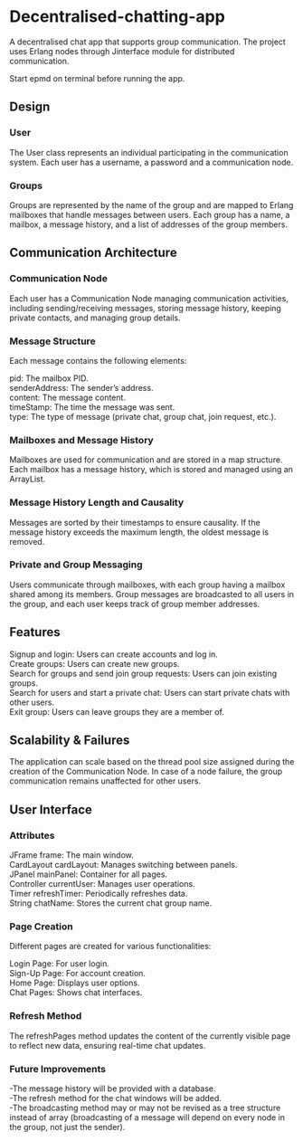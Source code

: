 # Decentralised-chatting-app
A decentralised chat app that supports group communication. The project uses Erlang nodes through Jinterface module for distributed communication. </br>

Start epmd on terminal before running the app.</br>

## Design
### User
The User class represents an individual participating in the communication system. Each user has a username, a password and a communication node.
### Groups
Groups are represented by the name of the group and are mapped to Erlang mailboxes that handle messages between users. Each group has a name, a mailbox, a message history, and a list of addresses of the group members.

## Communication Architecture
### Communication Node
Each user has a Communication Node managing communication activities, including sending/receiving messages, storing message history, keeping private contacts, and managing group details.

### Message Structure
Each message contains the following elements:

pid: The mailbox PID.</br>
senderAddress: The sender’s address.</br>
content: The message content.</br>
timeStamp: The time the message was sent.</br>
type: The type of message (private chat, group chat, join request, etc.).</br>
### Mailboxes and Message History
Mailboxes are used for communication and are stored in a map structure. Each mailbox has a message history, which is stored and managed using an ArrayList.

### Message History Length and Causality
Messages are sorted by their timestamps to ensure causality. If the message history exceeds the maximum length, the oldest message is removed.

### Private and Group Messaging
Users communicate through mailboxes, with each group having a mailbox shared among its members. Group messages are broadcasted to all users in the group, and each user keeps track of group member addresses.

## Features
Signup and login: Users can create accounts and log in.</br>
Create groups: Users can create new groups.</br>
Search for groups and send join group requests: Users can join existing groups.</br>
Search for users and start a private chat: Users can start private chats with other users.</br>
Exit group: Users can leave groups they are a member of.</br>
## Scalability & Failures
The application can scale based on the thread pool size assigned during the creation of the Communication Node. In case of a node failure, the group communication remains unaffected for other users.

## User Interface
### Attributes
JFrame frame: The main window.</br>
CardLayout cardLayout: Manages switching between panels.</br>
JPanel mainPanel: Container for all pages.</br>
Controller currentUser: Manages user operations.</br>
Timer refreshTimer: Periodically refreshes data.</br>
String chatName: Stores the current chat group name.</br>
### Page Creation
Different pages are created for various functionalities:</br>

Login Page: For user login.</br>
Sign-Up Page: For account creation.</br>
Home Page: Displays user options.</br>
Chat Pages: Shows chat interfaces.</br>
### Refresh Method
The refreshPages method updates the content of the currently visible page to reflect new data, ensuring real-time chat updates.

### Future Improvements
-The message history will be provided with a database.</br>
-The refresh method for the chat windows will be added.</br>
-The broadcasting method may or may not be revised as a tree structure instead of array (broadcasting of a message will depend on every node in the group, not just the sender).</br>

